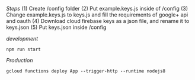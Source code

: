 *Steps*
(1) Create /config folder
(2) Put example.keys.js inside of /config
(3) Change example.keys.js to keys.js and fill the requirements of google+ api and oauth 
(4) Download cloud firebase keys as a json file, and rename it to keys.json
(5) Put keys.json inside /config

*development*
```
npm run start
```

*Production*
```
gcloud functions deploy App --trigger-http --runtime nodejs8
```
